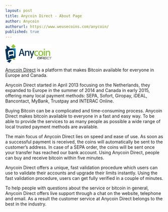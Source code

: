 ```yaml
---
layout: post
title: Anycoin Direct - About Page
author: Anycoin
authorurl: https://www.weusecoins.com/anycoin/
published: true
---
```


<img src="/images/anycoin.png" alt="Anycoin" align="center">
<p><a title="Anycoin" href="https://anycoindirect.eu/" target="_blank">Anycoin Direct</a> is a platform that makes Bitcoin available for everyone in Europe and Canada. </p>
<p>Anycoin Direct started in April 2013 focusing on the Netherlands, they expanded to Europe in the summer of 2014 and Canada in early 2015, offering many local payment methods: SEPA, Sofort, Giropay, iDEAL, Bancontact, MyBank, Trustpay and INTERAC Online.</p>
<p>Buying Bitcoin can be a complicated and time-consuming process. Anycoin Direct makes bitcoin available to everyone in a fast and easy way. To be able to provide the services to as many people as possible a wide range of local trusted payment methods are available.</p>
<p>The main focus of Anycoin Direct lies on speed and ease of use. As soon as a successful payment is received, the coins will automatically be sent to the customer’s address. In case of a SEPA order, the coins will be sent once your transfer has reached our bank account. Using Anycoin Direct, people can buy and receive bitcoin within five minutes.</p>
<p>Anycoin Direct offers a unique, fast validation procedure which users can use to validate their accounts and upgrade their limits instantly. Using the fast validation procedure, users can get fully verified in a couple of minutes.</p>
<p>To help people with questions about the service or bitcoin in general, Anycoin Direct offers live support through a chat on the website, telephone and email. As a result the customer service at Anycoin Direct belongs to the best in the industry. </p>